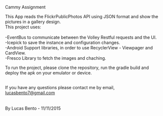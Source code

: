Cammy Assignment

This App reads the FlickrPublicPhotos API using JSON format and show the pictures in a gallery design.<br>
This project uses:<br><br>
 -EventBus to communicate between the Volley Restful requests and the UI. <br>
 -Icepick to save the instance and configuration changes.<br>
 -Android Support libraries, in order to use RecyclerView - Viewpager and CardView. <br>
 -Fresco Library to fetch the images and chaching. <br>


To run the project, please clone the repository, run the gradle build and deploy the apk on your emulator or device. <br> <br>

If you have any questions please contact me by email, lucasbento7@gmail.com <br>
<br><br>
By Lucas Bento - 11/11/2015
